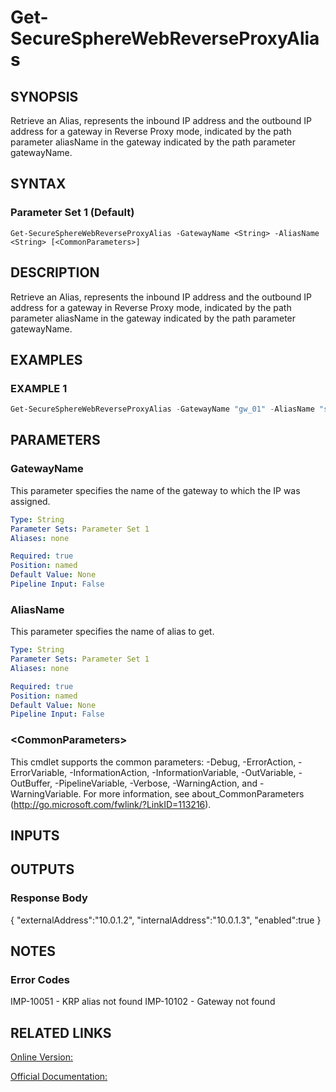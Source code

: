 ﻿# Get-SecureSphereWebReverseProxyAlias

## SYNOPSIS
Retrieve an Alias, represents the inbound IP address and the outbound IP address for a gateway in Reverse Proxy mode, indicated by the path parameter aliasName in the gateway indicated by the path parameter gatewayName.

## SYNTAX

### Parameter Set 1 (Default)
```
Get-SecureSphereWebReverseProxyAlias -GatewayName <String> -AliasName <String> [<CommonParameters>]
```

## DESCRIPTION
Retrieve an Alias, represents the inbound IP address and the outbound IP address for a gateway in Reverse Proxy mode, indicated by the path parameter aliasName in the gateway indicated by the path parameter gatewayName.

## EXAMPLES

### EXAMPLE 1

```powershell
Get-SecureSphereWebReverseProxyAlias -GatewayName "gw_01" -AliasName "some_alias"
```

## PARAMETERS

### GatewayName
This parameter specifies the name of the gateway to which the IP was assigned.

```yaml
Type: String
Parameter Sets: Parameter Set 1
Aliases: none

Required: true
Position: named
Default Value: None
Pipeline Input: False
```

### AliasName
This parameter specifies the name of alias to get.

```yaml
Type: String
Parameter Sets: Parameter Set 1
Aliases: none

Required: true
Position: named
Default Value: None
Pipeline Input: False
```

### \<CommonParameters\>
This cmdlet supports the common parameters: -Debug, -ErrorAction, -ErrorVariable, -InformationAction, -InformationVariable, -OutVariable, -OutBuffer, -PipelineVariable, -Verbose, -WarningAction, and -WarningVariable. For more information, see about_CommonParameters (http://go.microsoft.com/fwlink/?LinkID=113216).

## INPUTS

## OUTPUTS

### Response Body
{
"externalAddress":"10.0.1.2",
"internalAddress":"10.0.1.3",
"enabled":true
}

## NOTES

### Error Codes
IMP-10051 - KRP alias not found
IMP-10102 - Gateway not found

## RELATED LINKS

[Online Version:](https://github.com/akshinmustafayev/Documentation/MD)

[Official Documentation:](https://docs.imperva.com/bundle/v13.6-api-reference-guide/page/66826.htm)



